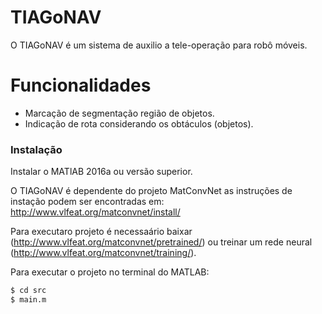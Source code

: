 # TIAGoNAV

O TIAGoNAV é um sistema de auxilio a tele-operação para robô móveis. 

# Funcionalidades

  - Marcação de segmentação região de objetos. 
  - Indicação de rota considerando os obtáculos (objetos).



### Instalação

Instalar o MATlAB 2016a ou versão superior.

O TIAGoNAV é dependente do projeto MatConvNet as instruções de instação podem ser encontradas em: http://www.vlfeat.org/matconvnet/install/

Para executaro projeto é necessaário baixar (http://www.vlfeat.org/matconvnet/pretrained/) ou treinar um rede neural (http://www.vlfeat.org/matconvnet/training/).

Para executar o projeto no terminal do MATLAB:
```sh
$ cd src
$ main.m
```
